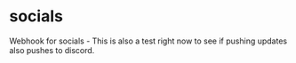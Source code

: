 # socials
Webhook for socials - This is also a test right now to see if pushing updates also pushes to discord.
